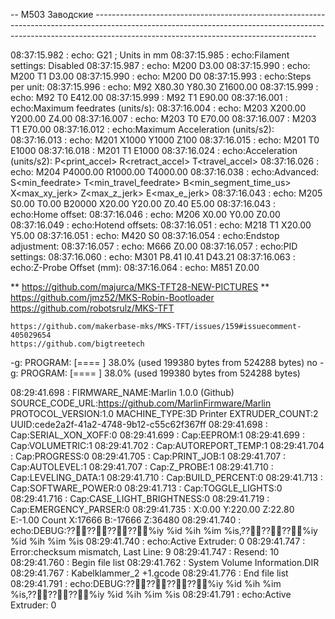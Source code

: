 -- M503 Заводские -------------------------------------------------------------------------------------------------------------------------------------------------------------------------------------------------------------------

08:37:15.982 : echo:  G21    ; Units in mm
08:37:15.985 : echo:Filament settings: Disabled
08:37:15.987 : echo:  M200 D3.00
08:37:15.990 : echo:  M200 T1 D3.00
08:37:15.990 : echo:  M200 D0
08:37:15.993 : echo:Steps per unit:
08:37:15.996 : echo:  M92 X80.30 Y80.30 Z1600.00
08:37:15.999 : echo:  M92 T0 E412.00
08:37:15.999 : M92 T1 E90.00
08:37:16.001 : echo:Maximum feedrates (units/s):
08:37:16.004 : echo:  M203 X200.00 Y200.00 Z4.00
08:37:16.007 : echo:  M203 T0 E70.00
08:37:16.007 : M203 T1 E70.00
08:37:16.012 : echo:Maximum Acceleration (units/s2):
08:37:16.013 : echo:  M201 X1000 Y1000 Z100
08:37:16.015 : echo:  M201 T0 E1000
08:37:16.018 : M201 T1 E1000
08:37:16.024 : echo:Acceleration (units/s2): P<print_accel> R<retract_accel> T<travel_accel>
08:37:16.026 : echo:  M204 P4000.00 R1000.00 T4000.00
08:37:16.038 : echo:Advanced: S<min_feedrate> T<min_travel_feedrate> B<min_segment_time_us> X<max_xy_jerk> Z<max_z_jerk> E<max_e_jerk>
08:37:16.043 : echo:  M205 S0.00 T0.00 B20000 X20.00 Y20.00 Z0.40 E5.00
08:37:16.043 : echo:Home offset:
08:37:16.046 : echo:  M206 X0.00 Y0.00 Z0.00
08:37:16.049 : echo:Hotend offsets:
08:37:16.051 : echo:  M218 T1 X20.00 Y5.00
08:37:16.051 : echo:  M420 S0
08:37:16.054 : echo:Endstop adjustment:
08:37:16.057 : echo:  M666 Z0.00
08:37:16.057 : echo:PID settings:
08:37:16.060 : echo:  M301 P8.41 I0.41 D43.21
08:37:16.063 : echo:Z-Probe Offset (mm):
08:37:16.064 : echo:  M851 Z0.00


**  https://github.com/majurca/MKS-TFT28-NEW-PICTURES
**  https://github.com/jmz52/MKS-Robin-Bootloader
    https://github.com/robotsrulz/MKS-TFT

    https://github.com/makerbase-mks/MKS-TFT/issues/159#issuecomment-405029654
    https://github.com/bigtreetech

   -g: PROGRAM: [====      ]  38.0% (used 199380 bytes from 524288 bytes)
no -g: PROGRAM: [====      ]  38.0% (used 199380 bytes from 524288 bytes)

08:29:41.698 : FIRMWARE_NAME:Marlin 1.0.0 (Github) SOURCE_CODE_URL:https://github.com/MarlinFirmware/Marlin PROTOCOL_VERSION:1.0 MACHINE_TYPE:3D Printer EXTRUDER_COUNT:2 UUID:cede2a2f-41a2-4748-9b12-c55c62f367ff
08:29:41.698 : Cap:SERIAL_XON_XOFF:0
08:29:41.699 : Cap:EEPROM:1
08:29:41.699 : Cap:VOLUMETRIC:1
08:29:41.702 : Cap:AUTOREPORT_TEMP:1
08:29:41.704 : Cap:PROGRESS:0
08:29:41.705 : Cap:PRINT_JOB:1
08:29:41.707 : Cap:AUTOLEVEL:1
08:29:41.707 : Cap:Z_PROBE:1
08:29:41.710 : Cap:LEVELING_DATA:1
08:29:41.710 : Cap:BUILD_PERCENT:0
08:29:41.713 : Cap:SOFTWARE_POWER:0
08:29:41.713 : Cap:TOGGLE_LIGHTS:0
08:29:41.716 : Cap:CASE_LIGHT_BRIGHTNESS:0
08:29:41.719 : Cap:EMERGENCY_PARSER:0
08:29:41.735 : X:0.00 Y:220.00 Z:22.80 E:-1.00 Count X:17666 B:-17666 Z:36480
08:29:41.740 : echo:DEBUG:????????%iy %id %ih %im %is,??????%iy %id %ih %im %is
08:29:41.740 : echo:Active Extruder: 0
08:29:41.747 : Error:checksum mismatch, Last Line: 9
08:29:41.747 : Resend: 10
08:29:41.760 : Begin file list
08:29:41.762 : System Volume Information.DIR
08:29:41.767 : Kabelklammer_2 +1.gcode
08:29:41.776 : End file list
08:29:41.791 : echo:DEBUG:????????%iy %id %ih %im %is,??????%iy %id %ih %im %is
08:29:41.791 : echo:Active Extruder: 0


